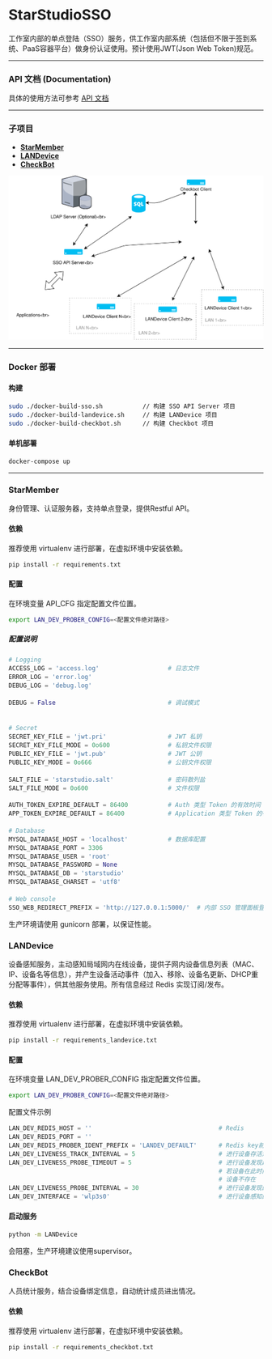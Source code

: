 # StarStudioSSO

工作室内部的单点登陆（SSO）服务，供工作室内部系统（包括但不限于签到系统、PaaS容器平台）做身份认证使用。预计使用JWT(Json Web Token)规范。

---

### API 文档 (Documentation)

具体的使用方法可参考 [API 文档](api.md)

---

### 子项目

- **[StarMember](#StarMember)**
- **[LANDevice](#LANDevice)**
- [**CheckBot**](#CheckBot)





![Architecture](Architecture.svg)

---

### Docker 部署

#### 构建

```bash
sudo ./docker-build-sso.sh           // 构建 SSO API Server 项目
sudo ./docker-build-landevice.sh     // 构建 LANDevice 项目
sudo ./docker-build-checkbot.sh      // 构建 Checkbot 项目
```

#### 单机部署

```bash
docker-compose up
```

---

### StarMember

身份管理、认证服务器，支持单点登录，提供Restful API。

#### 依赖

推荐使用 virtualenv 进行部署，在虚拟环境中安装依赖。

```bash
pip install -r requirements.txt
```

#### 配置

在环境变量 API_CFG 指定配置文件位置。

```bash
export LAN_DEV_PROBER_CONFIG=<配置文件绝对路径>
```

##### 配置说明

```python
# Logging
ACCESS_LOG = 'access.log'                   # 日志文件
ERROR_LOG = 'error.log'
DEBUG_LOG = 'debug.log'

DEBUG = False                               # 调试模式


# Secret
SECRET_KEY_FILE = 'jwt.pri'                 # JWT 私钥
SECRET_KEY_FILE_MODE = 0o600                # 私钥文件权限
PUBLIC_KEY_FILE = 'jwt.pub'                 # JWT 公钥
PUBLIC_KEY_MODE = 0o666                     # 公钥文件权限

SALT_FILE = 'starstudio.salt'               # 密码散列盐
SALT_FILE_MODE = 0o600                      # 文件权限

AUTH_TOKEN_EXPIRE_DEFAULT = 86400           # Auth 类型 Token 的有效时间 (秒)
APP_TOKEN_EXPIRE_DEFAULT = 86400            # Application 类型 Token 的有效时间 (秒)

# Database
MYSQL_DATABASE_HOST = 'localhost'           # 数据库配置
MYSQL_DATABASE_PORT = 3306
MYSQL_DATABASE_USER = 'root'
MYSQL_DATABASE_PASSWORD = None
MYSQL_DATABASE_DB = 'starstudio'
MYSQL_DATABASE_CHARSET = 'utf8'

# Web console
SSO_WEB_REDIRECT_PREFIX = 'http://127.0.0.1:5000/'  # 内部 SSO 管理面板登录的Redirect前缀
```

生产环境请使用 gunicorn 部署，以保证性能。



### LANDevice

设备感知服务，主动感知局域网内在线设备，提供子网内设备信息列表（MAC、IP、设备名等信息），并产生设备活动事件（加入、移除、设备名更新、DHCP重分配等事件），供其他服务使用。所有信息经过 Redis 实现订阅/发布。



#### 依赖

推荐使用 virtualenv 进行部署，在虚拟环境中安装依赖。

```bash
pip install -r requirements_landevice.txt
```

#### 配置

在环境变量 LAN_DEV_PROBER_CONFIG 指定配置文件位置。

```bash
export LAN_DEV_PROBER_CONFIG=<配置文件绝对路径>
```

配置文件示例

```python
LAN_DEV_REDIS_HOST = ''                                   # Redis
LAN_DEV_REDIS_PORT = ''
LAN_DEV_REDIS_PROBER_IDENT_PREFIX = 'LANDEV_DEFAULT'      # Redis key前缀，用于区分应用
LAN_DEV_LIVENESS_TRACK_INTERVAL = 5                       # 进行设备存活测试的时间间隔
LAN_DEV_LIVENESS_PROBE_TIMEOUT = 5                        # 进行设备发现超时时间
                                                          # 若设备在此时间内无响应，则判断
                                                          # 设备不存在
LAN_DEV_LIVENESS_PROBE_INTERVAL = 30                      # 进行设备发现的时间间隔
LAN_DEV_INTERFACE = 'wlp3s0'                              # 进行设备感知的接口名称
```

#### 启动服务

```bash
python -m LANDevice
```

会阻塞，生产环境建议使用supervisor。



### CheckBot 

人员统计服务，结合设备绑定信息，自动统计成员进出情况。



#### 依赖

推荐使用 virtualenv 进行部署，在虚拟环境中安装依赖。

```bash
pip install -r requirements_checkbot.txt
```

